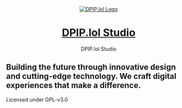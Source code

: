 
<div align="center">

<a href="https://dpip.lol" style="display: block; text-align: center;">
  <img alt="DPIP.lol Logo" src="https://images.dpip.lol/dpip_flag.png" />
  <h1 align="center">DPIP.lol Studio</h1>
</a>

</div>
<p align="center">
  DPIP.lol Studio
</p>

Building the future through innovative design and cutting-edge technology. We craft digital experiences that make a difference.
---
Licensed under GPL-v3.0
